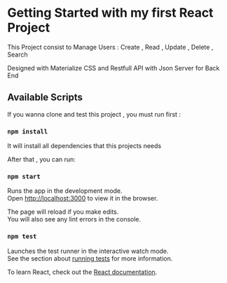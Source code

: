# Getting Started with my first React Project 
This Project consist to Manage Users : Create , Read , Update , Delete , Search

Designed with Materialize CSS and 
Restfull API with Json Server for Back End 

## Available Scripts

If you wanna clone and test this project , 
you must run first :
### `npm install`
It will install all dependencies that this projects needs

After that , you can run:

### `npm start`

Runs the app in the development mode.\
Open [http://localhost:3000](http://localhost:3000) to view it in the browser.

The page will reload if you make edits.\
You will also see any lint errors in the console.

### `npm test`

Launches the test runner in the interactive watch mode.\
See the section about [running tests](https://facebook.github.io/create-react-app/docs/running-tests) for more information.

To learn React, check out the [React documentation](https://reactjs.org/).
